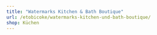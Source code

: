 ```yaml
---
title: "Watermarks Kitchen & Bath Boutique"
url: /etobicoke/watermarks-kitchen-und-bath-boutique/
shop: Küchen
---
```

